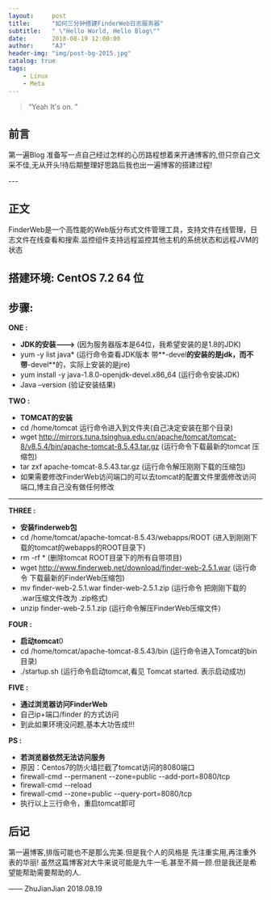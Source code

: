 ```yaml
---
layout:     post
title:      "如何三分钟搭建FinderWeb日志服务器"
subtitle:   " \"Hello World, Hello Blog\""
date:       2018-08-19 12:00:00
author:     "AJ"
header-img: "img/post-bg-2015.jpg"
catalog: true
tags:
    - Linux
    - Meta
---
```


> “Yeah It's on. ”


## 前言

第一遍Blog  准备写一点自己经过怎样的心历路程想着来开通博客的,但只奈自己文采不佳,无从开头!待后期整理好思路后我也出一遍博客的搭建过程! 

<p id = "build"></p>
---

## 正文
FinderWeb是一个高性能的Web版分布式文件管理工具，支持文件在线管理，日志文件在线查看和搜索.监控组件支持远程监控其他主机的系统状态和远程JVM的状态

## 搭建环境: CentOS 7.2 64 位 
     
## 步骤:

**ONE :**
* **JDK的安装--->**
(因为服务器版本是64位，我希望安装的是1.8的JDK)
* yum -y list java*  (运行命令查看JDK版本   带**-devel**的安装的是jdk，而不带**-devel**的，实际上安装的是jre)
* yum install -y java-1.8.0-openjdk-devel.x86_64  (运行命令安装JDK)
 * Java –version   (验证安装结果)



**TWO :**
* **TOMCAT的安装**
* cd /home/tomcat   运行命令进入到文件夹(自己决定安装在那个目录)
* wget http://mirrors.tuna.tsinghua.edu.cn/apache/tomcat/tomcat-8/v8.5.4/bin/apache-tomcat-8.5.43.tar.gz  (运行命令下载最新的tomcat 压缩包)
* tar zxf apache-tomcat-8.5.43.tar.gz  (运行命令解压刚刚下载的压缩包)
* 如果需要修改FinderWeb访问端口的可以去tomcat的配置文件里面修改访问端口,博主自己没有做任何修改

---
**THREE :**
* **安装finderweb包**
* cd /home/tomcat/apache-tomcat-8.5.43/webapps/ROOT (进入到刚刚下载的tomcat的webapps的ROOT目录下)
* rm -rf *  (删除tomcat ROOT目录下的所有自带项目)
* wget http://www.finderweb.net/download/finder-web-2.5.1.war (运行命令 下载最新的FinderWeb压缩包)
* mv finder-web-2.5.1.war finder-web-2.5.1.zip  (运行命令 把刚刚下载的 .war压缩文件改为 .zip格式)
* unzip finder-web-2.5.1.zip (运行命令解压FinderWeb压缩文件)

**FOUR :**
* **启动tomcat**0
* cd /home/tomcat/apache-tomcat-8.5.43/bin (运行命令进入Tomcat的bin目录)
* ./startup.sh (运行命令启动tomcat,看见 Tomcat started. 表示启动成功)

**FIVE :**
* **通过浏览器访问FinderWeb**
* 自己ip+端口/finder 的方式访问
* 到此如果环境没问题,基本大功告成!!!

**PS :**
* **若浏览器依然无法访问服务**
* 原因：Centos7的防火墙拦截了tomcat访问的8080端口
* firewall-cmd --permanent --zone=public --add-port=8080/tcp  
* firewall-cmd --reload  
* firewall-cmd --zone=public --query-port=8080/tcp 
* 执行以上三行命令，重启tomcat即可

## 后记

第一遍博客,排版可能也不是那么完美.但是我个人的风格是 先注重实用,再注重外表的华丽!
虽然这篇博客对大牛来说可能是九牛一毛.甚至不屑一顾.但是我还是希望能帮助需要帮助的人.

—— ZhuJianJian  2018.08.19


